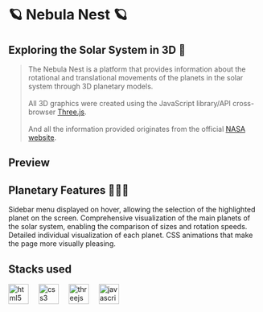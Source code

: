 # 🪐 Nebula Nest 🪐
## Exploring the Solar System in 3D 🚀
>The Nebula Nest is a platform that provides information about the rotational and translational movements of the planets in the solar system through 3D planetary models.<br><br>
>All 3D graphics were created using the JavaScript library/API cross-browser [Three.js](https://threejs.org/).<br><br>
>And all the information provided originates from the official [NASA website](https://science.nasa.gov/solar-system/).

## Preview

## Planetary Features 👩🏼‍🚀
Sidebar menu displayed on hover, allowing the selection of the highlighted planet on the screen.
Comprehensive visualization of the main planets of the solar system, enabling the comparison of sizes and rotation speeds.
Detailed individual visualization of each planet.
CSS animations that make the page more visually pleasing.

## Stacks used
<div align="left">
  <img src="https://cdn.jsdelivr.net/gh/devicons/devicon/icons/html5/html5-original.svg" height="40" alt="html5 logo"  />
  <img width="12" />
  <img src="https://cdn.jsdelivr.net/gh/devicons/devicon/icons/css3/css3-original.svg" height="40" alt="css3 logo"  />
  <img width="12" />
  <img src="https://cdn.jsdelivr.net/gh/devicons/devicon/icons/threejs/threejs-original.svg" height="40" alt="threejs logo"  />
  <img width="12" />
  <img src="https://cdn.jsdelivr.net/gh/devicons/devicon/icons/javascript/javascript-original.svg" height="40" alt="javascript logo"  />
</div>

